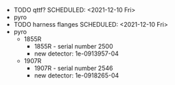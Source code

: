 - TODO qttf?
  SCHEDULED: <2021-12-10 Fri>
- pyro
- TODO harness flanges
  SCHEDULED: <2021-12-10 Fri>
- pyro
	- 1855R
		- 1855R - serial number 2500
		- new detector: 1e-0913957-04
	- 1907R
		- 1907R - serial number 2546
		- new detector: 1e-0918265-04